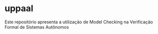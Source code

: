 # uppaal
Este repositório apresenta a utilização de Model Checking na Verificação Formal de Sistemas Autônomos
